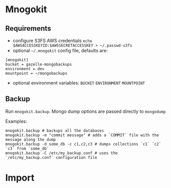 # Mnogokit
## Requirements
- configure S3FS AWS credentials `echo $AWSACCESSKEYID:$AWSSECRETACCESSKEY > ~/.passwd-s3fs`
- optional `~/.mnogokit` config file, defaults are:
```
[mnogokit]
bucket = gazelle-mongobackups
environment = dev
mountpoint = ~/mongobackups
```
- optional environment variables: `BUCKET` `ENVIRONMENT` `MOUNTPOINT`

## Backup

Run `mnogokit.backup`.
Mongo dump options are passed directly to `mongodump`

Examples:
```
mnogokit.backup # backups all the databases
mnogokit.backup -m "commit message" # adds a `COMMIT` file with the message along the dump
mnogokit.backup -d some_db -c c1,c2,c3 # dumps collections `c1` `c2` `c3` from `some_db`
mnogokit.backup -C /etc/my_backup.conf # uses the `/etc/my_backup.conf` configuration file
```

# Import
